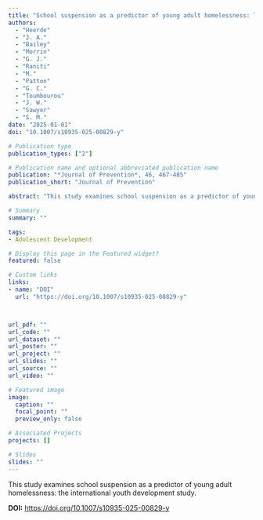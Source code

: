```yaml
---
title: "School suspension as a predictor of young adult homelessness: The International Youth Development Study"
authors:
  - "Heerde"
  - "J. A."
  - "Bailey"
  - "Merrin"
  - "G. J."
  - "Raniti"
  - "M."
  - "Patton"
  - "G. C."
  - "Toumbourou"
  - "J. W."
  - "Sawyer"
  - "S. M."
date: "2025-01-01"
doi: "10.1007/s10935-025-00829-y"

# Publication type
publication_types: ["2"]

# Publication name and optional abbreviated publication name
publication: "*Journal of Prevention*, 46, 467-485"
publication_short: "Journal of Prevention"

abstract: "This study examines school suspension as a predictor of young adult homelessness: the international youth development study."

# Summary
summary: ""

tags:
- Adolescent Development

# Display this page in the Featured widget?
featured: false

# Custom links
links:
- name: "DOI"
  url: "https://doi.org/10.1007/s10935-025-00829-y"



url_pdf: ""
url_code: ""
url_dataset: ""
url_poster: ""
url_project: ""
url_slides: ""
url_source: ""
url_video: ""

# Featured image
image:
  caption: ""
  focal_point: ""
  preview_only: false

# Associated Projects
projects: []

# Slides
slides: ""
---
```


This study examines school suspension as a predictor of young adult homelessness: the international youth development study.



**DOI:** https://doi.org/10.1007/s10935-025-00829-y


